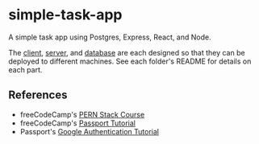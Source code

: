 # simple-task-app
A simple task app using Postgres, Express, React, and Node.

The [client](/client), [server](/server), and [database](/database) are each designed so that they can be deployed to different machines. See each folder's README for details on each part.

## References
* freeCodeCamp's [PERN Stack Course](https://www.youtube.com/watch?v=ldYcgPKEZC8)
* freeCodeCamp's [Passport Tutorial](https://www.youtube.com/watch?v=F-sFp_AvHc8)
* Passport's [Google Authentication Tutorial](https://www.passportjs.org/tutorials/google/)

